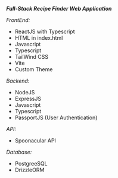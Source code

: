 _**Full-Stack Recipe Finder Web Application**_

_FrontEnd:_
- ReactJS with Typescript
- HTML in index.html
- Javascript
- Typescript
- TailWind CSS
- Vite
- Custom Theme


_Backend:_
- NodeJS
- ExpressJS
- Javascript
- Typescript
- PassportJS (User Authentication)

_API:_ 
- Spoonacular API

_Database:_
- PostgreeSQL
-  DrizzleORM
